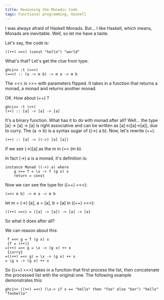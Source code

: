 ```yaml
---
title: Reasoning the Monadic Code
tags: Functional programming, Haskell
---
```

I was always afraid of Haskell Monads. But... I like Haskell, which
means, Monads are inevitable. Well, so let me have a taste.

Let's say, the code is:

~~~~ {#mycode .haskell .numberLines startFrom="1"}
((++) =<<) (const "hello") "world"
~~~~~~~~~~~~~~~~~~~~~~~~~~~~~~~~~~~~~~~~~~~~~~~~~

What's that? Let's get the clue from type.

<!--more-->

~~~~ {#mycode .haskell .numberLines startFrom="1"}
ghci>> :t (=<<)
(=<<) :: (a -> m b) -> m a -> m b
~~~~~~~~~~~~~~~~~~~~~~~~~~~~~~~~~~~~~~~~~~~~~~~~~

The =<<  is  >>= with parameters flipped. It takes in a function that
returns a monad, a monad and returns another monad.

OK. How about (++) ?

~~~~ {#mycode .haskell .numberLines startFrom="1"}
ghci>> :t (++)
(++) :: [a] -> [a] -> [a]
~~~~~~~~~~~~~~~~~~~~~~~~~~~~~~~~~~~~~~~~~~~~~~~~~

It's a binary function. What has it to do with monad after all?
Well... the type [a] -> [a] -> [a] is right associative and can be
written as [a]->([a]->[a]), due to curry. The (a -> b) is a syntax
sugar of ((->) a b). Now, let's rewrite (++).

~~~~ {#mycode .haskell .numberLines startFrom="1"}
(++) :: [a] -> ((->) [a] [a])
~~~~~~~~~~~~~~~~~~~~~~~~~~~~~~~~~~~~~~~~~~~~~~~~~

If we see (->)[a] as the m in (=< (m b).

In fact (->) a is a monad, it's definition is:

~~~~ {#mycode .haskell .numberLines startFrom="1"}
instance Monad ((->) a) where
    g >>= f = \x -> f (g x) x
    return = const
~~~~~~~~~~~~~~~~~~~~~~~~~~~~~~~~~~~~~~~~~~~~~~~~~

Now we can see the type for ((++) =<<):

~~~~ {#mycode .haskell .numberLines startFrom="1"}
(=<< m b) -> m a -> m b
~~~~~~~~~~~~~~~~~~~~~~~~~~~~~~~~~~~~~~~~~~~~~~~~~

let m = (->) [a], a = [a], b = [a] in ((++) =<<):

~~~~ {#mycode .haskell .numberLines startFrom="1"}
((++) =<<) = ([a] -> [a]) -> [a] -> [a]
~~~~~~~~~~~~~~~~~~~~~~~~~~~~~~~~~~~~~~~~~~~~~~~~~

So what it does after all?

We can reason about this:

~~~~ {#mycode .haskell .numberLines startFrom="1"}
 f =<< g = f (g x) x
 {f = (++)}
=(++) =<< g = \x -> (g x) ++ x
 {curry}
=((++) =<< g) = \x -> (g x) ++ x
= \g x -> (g x) ++ x
~~~~~~~~~~~~~~~~~~~~~~~~~~~~~~~~~~~~~~~~~~~~~~~~~

So ((++) =<<) takes in a function that first process the list, then
concatenate the processed list with the original one. The following
example demonstrates this:

~~~~ {#mycode .haskell .numberLines startFrom="1"}
ghci>> ((++) =<<) (\x-> if x == "hello" then "foo" else "bar") "hello"
"foohello"
~~~~~~~~~~~~~~~~~~~~~~~~~~~~~~~~~~~~~~~~~~~~~~~~~
